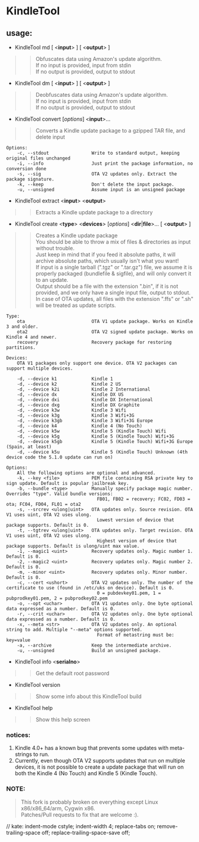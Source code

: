 # KindleTool
## usage:
* KindleTool md [ &lt;**input**&gt; ] [ &lt;**output**&gt; ]

>> Obfuscates data using Amazon's update algorithm.  
>> If no input is provided, input from stdin  
>> If no output is provided, output to stdout  

* KindleTool dm [ &lt;**input**&gt; ] [ &lt;**output**&gt; ]

>> Deobfuscates data using Amazon's update algorithm.  
>> If no input is provided, input from stdin  
>> If no output is provided, output to stdout  

* KindleTool convert [*options*] &lt;**input**&gt;...

>> Converts a Kindle update package to a gzipped TAR file, and delete input  

	Options:
		-c, --stdout                Write to standard output, keeping original files unchanged
		-i, --info                  Just print the package information, no conversion done
		-s, --sig                   OTA V2 updates only. Extract the package signature.
		-k, --keep                  Don't delete the input package.
		-u, --unsigned              Assume input is an unsigned package

* KindleTool extract &lt;**input**&gt; &lt;**output**&gt;

>> Extracts a Kindle update package to a directory  

* KindleTool create &lt;**type**&gt; &lt;**devices**&gt; [*options*] &lt;**dir**|**file**&gt;... [ &lt;**output**&gt; ]

>> Creates a Kindle update package  
>> You should be able to throw a mix of files &amp; directories as input without trouble.  
>> Just keep in mind that if you feed it absolute paths, it will archive absolute paths, which usually isn't what you want!  
>> If input is a single tarball (".tgz" or ".tar.gz") file, we assume it is properly packaged (bundlefile &amp; sigfile), and will only convert it to an update.  
>> Output should be a file with the extension ".bin", if it is not provided, and we only have a single input file, output to stdout.  
>> In case of OTA updates, all files with the extension ".ffs" or ".sh" will be treated as update scripts.  

	Type:
		ota                         OTA V1 update package. Works on Kindle 3 and older.
		ota2                        OTA V2 signed update package. Works on Kindle 4 and newer.
		recovery                    Recovery package for restoring partitions.

	Devices:
		OTA V1 packages only support one device. OTA V2 packages can support multiple devices.

		-d, --device k1             Kindle 1
		-d, --device k2             Kindle 2 US
		-d, --device k2i            Kindle 2 International
		-d, --device dx             Kindle DX US
		-d, --device dxi            Kindle DX International
		-d, --device dxg            Kindle DX Graphite
		-d, --device k3w            Kindle 3 Wifi
		-d, --device k3g            Kindle 3 Wifi+3G
		-d, --device k3gb           Kindle 3 Wifi+3G Europe
		-d, --device k4             Kindle 4 (No Touch)
		-d, --device k5w            Kindle 5 (Kindle Touch) Wifi
		-d, --device k5g            Kindle 5 (Kindle Touch) Wifi+3G
		-d, --device k5gb           Kindle 5 (Kindle Touch) Wifi+3G Europe (Spain, at least)
		-d, --device k5u            Kindle 5 (Kindle Touch) Unknown (4th device code the 5.1.0 update can run on)

	Options:
		All the following options are optional and advanced.
		-k, --key <file>            PEM file containing RSA private key to sign update. Default is popular jailbreak key.
		-b, --bundle <type>         Manually specify package magic number. Overrides "type". Valid bundle versions:
                                      FB01, FB02 = recovery; FC02, FD03 = ota; FC04, FD04, FL01 = ota2
		-s, --srcrev <ulong|uint>   OTA updates only. Source revision. OTA V1 uses uint, OTA V2 uses ulong.
                                      Lowest version of device that package supports. Default is 0.
		-t, --tgtrev <ulong|uint>   OTA updates only. Target revision. OTA V1 uses uint, OTA V2 uses ulong.
                                      Highest version of device that package supports. Default is ulong/uint max value.
		-1, --magic1 <uint>         Recovery updates only. Magic number 1. Default is 0.
		-2, --magic2 <uint>         Recovery updates only. Magic number 2. Default is 0.
		-m, --minor <uint>          Recovery updates only. Minor number. Default is 0.
		-c, --cert <ushort>         OTA V2 updates only. The number of the certificate to use (found in /etc/uks on device). Default is 0.
                                      0 = pubdevkey01.pem, 1 = pubprodkey01.pem, 2 = pubprodkey02.pem
		-o, --opt <uchar>           OTA V1 updates only. One byte optional data expressed as a number. Default is 0.
		-r, --crit <uchar>          OTA V2 updates only. One byte optional data expressed as a number. Default is 0.
		-x, --meta <str>            OTA V2 updates only. An optional string to add. Multiple "--meta" options supported.
                                      Format of metastring must be: key=value
		-a, --archive               Keep the intermediate archive.
		-u, --unsigned              Build an unsigned package.


* KindleTool info &lt;**serialno**&gt;

>> Get the default root password  

* KindleTool version

>> Show some info about this KindleTool build  

* KindleTool help

>> Show this help screen  

### notices:
1. Kindle 4.0+ has a known bug that prevents some updates with meta-strings to run.
2. Currently, even though OTA V2 supports updates that run on multiple devices, it is not possible to create a update package that will run on both the Kindle 4 (No Touch) and Kindle 5 (Kindle Touch).

### NOTE:
> This fork is probably broken on everything except Linux x86/x86_64/arm, Cygwin x86.  
> Patches/Pull requests to fix that are welcome :).  

// kate: indent-mode cstyle; indent-width 4; replace-tabs on; remove-trailing-space off; replace-trailing-space-save off;
